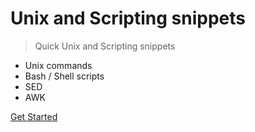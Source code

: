 # Unix and Scripting snippets

> Quick Unix and Scripting snippets

- Unix commands
- Bash / Shell scripts
- SED
- AWK

[Get Started](?id=table-of-contents)
